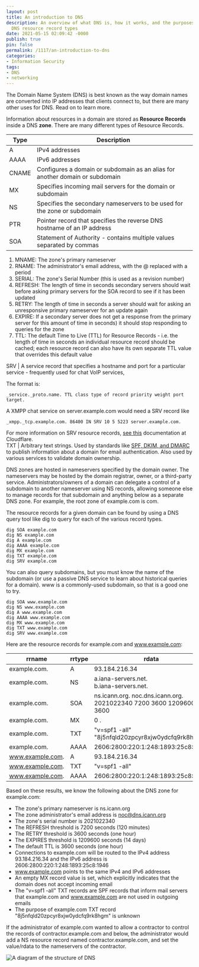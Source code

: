 ```yaml
---
layout: post
title: An introduction to DNS
description: An overview of what DNS is, how it works, and the purposes of the varions
  DNS resource record types
date: 2021-05-15 02:09:42 -0000
publish: true
pin: false
permalink: /1117/an-introduction-to-dns
categories:
- Information Security
tags:
- DNS
- networking
---
```

The Domain Name System (DNS) is best known as the way domain names are
converted into IP addresses that clients connect to, but there are many other
uses for DNS. Read on to learn more.

Information about resources in a domain are stored as **Resource Records**
inside a DNS **zone**. There are many different types of Resource Records.

Type | Description  
---|---  
A | IPv4 addresses  
AAAA | IPv6 addresses  
CNAME | Configures a domain or subdomain as an alias for another domain or subdomain  
MX | Specifies incoming mail servers for the domain or subdomain  
NS | Specifies the secondary nameservers to be used for the zone or subdomain  
PTR | Pointer record that specifies the reverse DNS hostname of an IP address  
SOA |  Statement of Authority - contains multiple values separated by commas

  1. MNAME: The zone's primary nameserver
  2. RNAME: The administrator's email address, with the @ replaced with a period
  3. SERIAL: The zone's Serial Number (this is used as a revision number)
  4. REFRESH: The length of time in seconds secondary servers should wait before asking primary servers for the SOA record to see if it has been updated
  5. RETRY: The length of time in seconds a server should wait for asking an unresponsive primary nameserver for an update again
  6. EXPIRE:  If a secondary server does not get a response from the primary server for this amount of time in seconds) it should stop responding to queries for the zone
  7. TTL: The default Time to Live (TTL) for Resource Records - i.e. the length of time in seconds an individual resource record should be cached; each resource record can also have its own separate TTL value that overrides this default value

SRV |  A service record that specifies a hostname and port for a particular service - frequently used for chat VoIP services,  
  
The format is:

    _service._proto.name. TTL class type of record priority weight port target.

A XMPP chat service on server.example.com would need a SRV record like

    _xmpp._tcp.example.com. 86400 IN SRV 10 5 5223 server.example.com.

For more information on SRV resource records, [see
this](https://www.cloudflare.com/learning/dns/dns-records/dns-srv-record/)
documentation at Cloudflare.  
TXT | Arbitrary text strings. Used by standards like [SPF, DKIM, and DMARC](https://seanthegeek.net/459/demystifying-dmarc/) to publish information about a domain for email authentication. Also used by various services to validate domain ownership.  
  
 DNS zones are hosted in nameservers specified by the domain owner. The
nameservers may be hosted by the domain registrar, owner, or a third-party
service. Administrators/owners of a domain can delegate a control of a
subdomain to another nameserver using NS records, allowing someone else to
manage records for that subdomain and anything below as a separate DNS zone.
For example, the root zone of example.com is com.

The resource records for a given domain can be found by using a DNS query tool
like dig to query for each of the various record types.

    dig SOA example.com
    dig NS example.com
    dig A example.com
    dig AAAA example.com
    dig MX example.com
    dig TXT example.com
    dig SRV example.com

You can also query subdomains, but you must know the name of the subdomain (or
use a passive DNS service to learn about historical queries for a domain). www
is a commonly-used subdomain, so that is a good one to try.

    dig SOA www.example.com
    dig NS www.example.com
    dig A www.example.com
    dig AAAA www.example.com
    dig MX www.example.com
    dig TXT www.example.com
    dig SRV www.example.com

Here are the resource records for example.com and www.example.com:

rrname | rrtype | rdata  
---|---|---  
example.com. | A | 93.184.216.34  
example.com. | NS | a.iana-servers.net.<br>b.iana-servers.net.  
example.com. | SOA | ns.icann.org. noc.dns.icann.org. 2021022340 7200 3600 1209600 3600  
example.com. | MX | 0 .  
example.com. | TXT | "v=spf1 -all"<br>"8j5nfqld20zpcyr8xjw0ydcfq9rk8hgm"  
example.com. | AAAA | 2606:2800:220:1:248:1893:25c8:1946  
www.example.com. | A | 93.184.216.34  
www.example.com. | TXT | "v=spf1 -all"  
www.example.com. | AAAA | 2606:2800:220:1:248:1893:25c8:1946  
  
Based on these results, we know the following about the DNS zone for
example.com:

* The zone's primary nameserver is ns.icann.org
* The zone administrator's email address is noc@dns.icann.org
* The zone's serial number is 2021022340
* The REFRESH threshold is 7200 seconds (120 minutes)
* The RETRY threshold is 3600 seconds (one hour)
* The EXPIRES threshold is 1209600 seconds (14 days)
* The default TTL is 3600 seconds (one hour)
* Connections to example.com will be routed to the IPv4 address 93.184.216.34 and the IPv6 address is 2606:2800:220:1:248:1893:25c8:1946
* www.example.com points to the same IPv4 and IPv6 addresses
* An empty MX record value is set, which explicitly indicates that the domain does not accept incoming email
* The "v=spf1 -all" TXT records are SPF records that inform mail servers that example.com and www.example.com are not used in outgoing emails
* The purpose of example.com TXT record "8j5nfqld20zpcyr8xjw0ydcfq9rk8hgm" is unknown

If the administrator of example.com wanted to allow a contractor to control
the records of contractor.example.com and below, the administrator would add a
NS resource record named contractor.example.com, and set the value/rdata to
the nameservers of the contractor.

![A diagram of the structure of DNS](/assets/images/wp-uploads/2021/05/domain_name_space.png)
